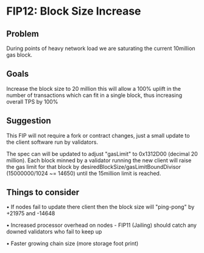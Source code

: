 # FIP12: Block Size Increase

## Problem

During points of heavy network load we are saturating the current 10million gas block.

## Goals

Increase the block size to 20 million this will allow a 100% uplift in the number of transactions which can fit in a single block, thus increasing overall TPS by 100%

## Suggestion

This FIP will not require a fork or contract changes, just a small update to the client software run by validators.

The spec can will be updated to adjust "gasLimit" to 0x1312D00 (decimal 20 million). Each block minned by a validator running the new client will raise the gas limit for that block by desiredBlockSize/gasLimitBoundDivisor (15000000/1024 ~= 14650) until the 15million limit is reached. 

## Things to consider

• If nodes fail to update there client then the block size will "ping-pong" by +21975 and -14648

• Increased processor overhead on nodes - FIP11 (Jailing) should catch any downed validators who fail to keep up

• Faster growing chain size (more storage foot print)
